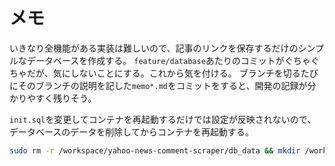# メモ

いきなり全機能がある実装は難しいので、記事のリンクを保存するだけのシンプルなデータベースを作成する。
`feature/database`あたりのコミットがぐちゃぐちゃだが、気にしないことにする。これから気を付ける。
ブランチを切るたびにそのブランチの説明を記した`memo*.md`をコミットをすると、開発の記録が分かりやすく残りそう。

`init.sql`を変更してコンテナを再起動するだけでは設定が反映されないので、データベースのデータを削除してからコンテナを再起動する。

```sh
sudo rm -r /workspace/yahoo-news-comment-scraper/db_data && mkdir /workspace/yahoo-news-comment-scraper/db_data
```
